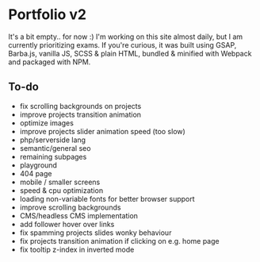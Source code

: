 # Portfolio v2

It's a bit empty.. for now :)
I'm working on this site almost daily, but I am currently prioritizing exams.
If you're curious, it was built using GSAP, Barba.js, vanilla JS, SCSS & plain HTML, bundled & minified with Webpack and packaged with NPM.

## To-do
- fix scrolling backgrounds on projects
- improve projects transition animation
- optimize images
- improve projects slider animation speed (too slow)
- php/serverside lang
- semantic/general seo
- remaining subpages
- playground
- 404 page
- mobile / smaller screens
- speed & cpu optimization
- loading non-variable fonts for better browser support
- improve scrolling backgrounds
- CMS/headless CMS implementation
- add follower hover over links
- fix spamming projects slides wonky behaviour
- fix projects transition animation if clicking on e.g. home page
- fix tooltip z-index in inverted mode
